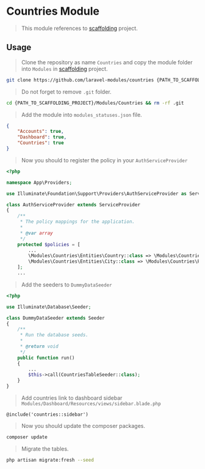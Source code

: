 # Countries Module
> This module references to [scaffolding](https://github.com/laravel-modules/scaffolding) project.

## Usage
> Clone the repository as name `Countries` and copy the module folder into `Modules` in [scaffolding](https://github.com/laravel-modules/scaffolding) project.

```bash
git clone https://github.com/laravel-modules/countries {PATH_TO_SCAFFOLDING_PROJECT}/Modules/Countries
```
> Do not forget to remove `.git` folder.

```bash
cd {PATH_TO_SCAFFOLDING_PROJECT}/Modules/Countries && rm -rf .git
```
> Add the module into `modules_statuses.json` file.
```json
{
    "Accounts": true,
    "Dashboard": true,
    "Countries": true
}
```

> Now you should to register the policy in your `AuthServiceProvider`

```php
<?php

namespace App\Providers;

use Illuminate\Foundation\Support\Providers\AuthServiceProvider as ServiceProvider;

class AuthServiceProvider extends ServiceProvider
{
    /**
     * The policy mappings for the application.
     *
     * @var array
     */
    protected $policies = [
        ...
        \Modules\Countries\Entities\Country::class => \Modules\Countries\Policies\CountryPolicy::class,
        \Modules\Countries\Entities\City::class => \Modules\Countries\Policies\CityPolicy::class,
    ];
    ...
```
> Add the seeders to `DummyDataSeeder`

```php
<?php

use Illuminate\Database\Seeder;

class DummyDataSeeder extends Seeder
{
    /**
     * Run the database seeds.
     *
     * @return void
     */
    public function run()
    {
        ...
        $this->call(CountriesTableSeeder::class);
    }
}
```
> Add countries link to dashboard sidebar `Modules/Dashboard/Resources/views/sidebar.blade.php`

```blade
@include('countries::sidebar')
```

> Now you should update the composer packages.

```bash
composer update
```
> Migrate the tables.

```bash
php artisan migrate:fresh --seed
```